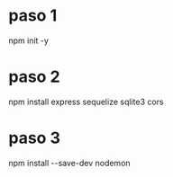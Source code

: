 # paso 1
npm init -y

# paso 2
npm install express sequelize sqlite3 cors

# paso 3
npm install --save-dev nodemon